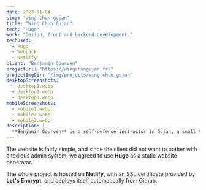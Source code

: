```yaml
---
date: 2023-01-04
slug: "wing-chun-gujan"
title: "Wing Chun Gujan"
tech: "Hugo"
work: "Design, front and backend development."
techUsed:
  - Hugo
  - Webpack
  - Netlify
client: "Benjamin Gourven"
projectUrl: "https://wingchungujan.fr/"
projectImgDir: "/img/projects/wing-chun-gujan"
desktopScreenshots:
  - desktop1.webp
  - desktop2.webp
  - desktop3.webp
mobileScreenshots:
  - mobile1.webp
  - mobile2.webp
  - mobile3.webp
description: |
  **Benjamin Gourven** is a self-defense instructor in Gujan, a small town in the south west of France. He wanted a website that would present his activities as well as allow him to showcase a few pictures of his martial arts seminars.
---
```


The website is fairly simple, and since the client did not want to bother with a tedious admin system, we agreed to use **Hugo** as a static website generator.

The whole project is hosted on **Netlify**, with an SSL certificate provided by **Let's Encrypt**, and deploys itself automatically from Github.
